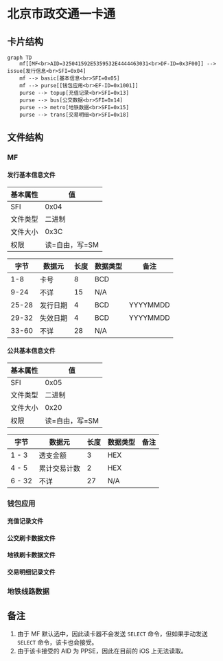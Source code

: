 # 北京市政交通一卡通 

## 卡片结构

``` mermaid
graph TD
    mf[[MF<br>AID=325041592E5359532E4444463031<br>DF-ID=0x3F00]] --> issue[发行信息<br>SFI=0x04]
    mf --> basic[基本信息<br>SFI=0x05]
    mf --> purse[[钱包应用<br>EF-ID=0x1001]]
    purse --> topup[充值记录<br>SFI=0x13]
    purse --> bus[公交数据<br>SFI=0x14]
    purse --> metro[地铁数据<br>SFI=0x15]
    purse --> trans[交易明细<br>SFI=0x18]
```

## 文件结构

### MF
#### 发行基本信息文件

| 基本属性  | 值   |
|---------|------|
| SFI     | 0x04 |
| 文件类型 | 二进制 |
| 文件大小 | 0x3C |
| 权限    | 读=自由，写=SM |

| 字节   | 数据元     | 长度 | 数据类型 | 备注 
|-------|-----------|-----|---------|--
| 1-8   | 卡号       | 8   | BCD     | 
| 9-24  | 不详       | 15  | N/A     | 
| 25-28 | 发行日期    | 4   | BCD     | YYYYMMDD
| 29-32 | 失效日期    | 4   | BCD     |YYYYMMDD
| 33-60 | 不详       | 28  | N/A     | 

#### 公共基本信息文件

| 基本属性  | 值   |
|---------|------|
| SFI     | 0x05 |
| 文件类型 | 二进制 |
| 文件大小 | 0x20 |
| 权限    | 读=自由，写=SM |

| 字节   | 数据元     | 长度 | 数据类型 | 备注 
|-------|-----------|-----|---------|--
| 1 - 3 | 透支金额    | 3  | HEX     |
| 4 - 5 | 累计交易计数 | 2  | HEX     |
| 6 - 32 |不详       | 27 | N/A     |

### 钱包应用

#### 充值记录文件

#### 公交刷卡数据文件

#### 地铁刷卡数据文件

#### 交易明细记录文件

### 地铁线路数据

## 备注

1. 由于 MF 默认选中，因此读卡器不会发送 `SELECT` 命令，但如果手动发送 `SELECT` 命令，该卡也会接受。
2. 由于该卡接受的 AID 为 PPSE，因此在目前的 iOS 上无法读取。